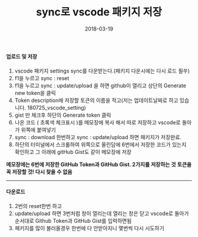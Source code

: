 ﻿---
layout:  post 
title:  "sync로 vscode 패키지 저장"
date: 2018-03-19 
categories: explanation 
tags: vscode
---

#### 업로드 및 저장

1. vscode 패키지 settings sync를 다운받는다.(패키지 다운시에는 다시 로드 필쑤)
2. f1을 누르고 sync : reset
3. f1을 누르고 sync : update/upload 을 하면 github이 열리고 상단의 Generate new token을 클릭
4. Token description에 저장할 토큰의 이름을 적고(저는 업데이트날짜로 하고 있습니다. 180725_vscode_setting)
5. gist 만 체크후 하단의 Generate token 클릭
6. 나온 코드 ( 초록색 체크표시 )를 메모장에 복사 해서 따로 저장하고 vscode로 돌아가 위쪽에 붙여넣기
7. sync : download 한번하고 sync : update/upload 하면 패키지가 저장완료.
8. 하단의 터미널에서 스크롤하여 위쪽으로 올린담에 6번에서 저장한 코드가 있는지 확인하고 그 아래에 gitHub Gist도 같이 메모장에 저장 

**메모장에는 6번에 저장한 GitHub Token과 GitHub Gist. 2가지를 저장하는 것**
**토큰을 꼭 저장할 것! 다시 찾을 수 없음**

- - -

#### 다운로드 

1. 2번의 reset한번 하고 
2. update/upload 하면 3번처럼 창이 열리는데 열리는 창은 닫고 vscode로 돌아가 순서대로 Github Token과 GitHub Gist를 입력하면됨
3. 패키지를 많이 불러올경우 한번에 다 안받아지니 몇번씩 다시 시도하기
